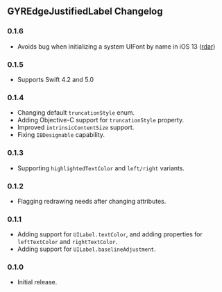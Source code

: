 ## GYREdgeJustifiedLabel Changelog

### 0.1.6

* Avoids bug when initializing a system UIFont by name in iOS 13 ([rdar](https://openradar.appspot.com/6153065))

### 0.1.5

* Supports Swift 4.2 and 5.0

### 0.1.4

* Changing default `truncationStyle` enum.
* Adding Objective-C support for `truncationStyle` property.
* Improved `intrinsicContentSize` support.
* Fixing `IBDesignable` capability.

### 0.1.3

* Supporting `highlightedTextColor` and `left/right` variants.

### 0.1.2

* Flagging redrawing needs after changing attributes.

### 0.1.1

* Adding support for `UILabel.textColor`, and adding properties for `leftTextColor` and `rightTextColor`.
* Adding support for `UILabel.baselineAdjustment`.

### 0.1.0

* Initial release.
